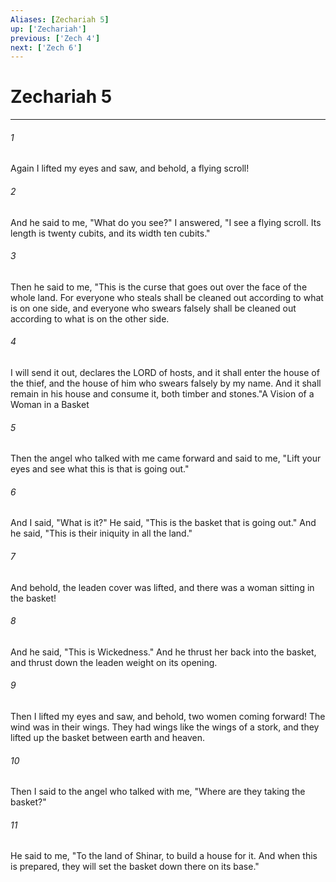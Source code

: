 ```yaml
---
Aliases: [Zechariah 5]
up: ['Zechariah']
previous: ['Zech 4']
next: ['Zech 6']
---
```

# Zechariah 5
***



###### 1 
Again I lifted my eyes and saw, and behold, a flying scroll! 

###### 2 
And he said to me, "What do you see?" I answered, "I see a flying scroll. Its length is twenty cubits, and its width ten cubits." 

###### 3 
Then he said to me, "This is the curse that goes out over the face of the whole land. For everyone who steals shall be cleaned out according to what is on one side, and everyone who swears falsely shall be cleaned out according to what is on the other side. 

###### 4 
I will send it out, declares the LORD of hosts, and it shall enter the house of the thief, and the house of him who swears falsely by my name. And it shall remain in his house and consume it, both timber and stones."A Vision of a Woman in a Basket 

###### 5 
Then the angel who talked with me came forward and said to me, "Lift your eyes and see what this is that is going out." 

###### 6 
And I said, "What is it?" He said, "This is the basket that is going out." And he said, "This is their iniquity in all the land." 

###### 7 
And behold, the leaden cover was lifted, and there was a woman sitting in the basket! 

###### 8 
And he said, "This is Wickedness." And he thrust her back into the basket, and thrust down the leaden weight on its opening. 

###### 9 
Then I lifted my eyes and saw, and behold, two women coming forward! The wind was in their wings. They had wings like the wings of a stork, and they lifted up the basket between earth and heaven. 

###### 10 
Then I said to the angel who talked with me, "Where are they taking the basket?" 

###### 11 
He said to me, "To the land of Shinar, to build a house for it. And when this is prepared, they will set the basket down there on its base."
